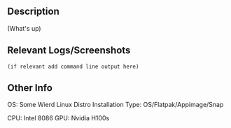 ## Description
(What's up)

## Relevant Logs/Screenshots
```
(if relevant add command line output here)
```

## Other Info
OS: Some Wierd Linux Distro
Installation Type: OS/Flatpak/Appimage/Snap

CPU: Intel 8086
GPU: Nvidia H100s